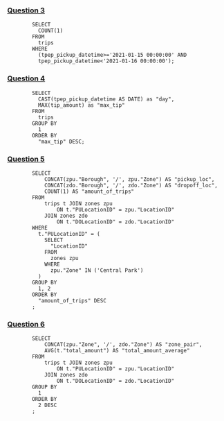 ### [Question  3](https://github.com/Joy879/data_engineering_zoomcamp/blob/main/week_1_basics_n_setup/homework.md#question-3-count-records)

            SELECT
              COUNT(1)
            FROM
              trips
            WHERE
              (tpep_pickup_datetime>='2021-01-15 00:00:00' AND
              tpep_pickup_datetime<'2021-01-16 00:00:00');
### [Question 4](https://github.com/Joy879/data_engineering_zoomcamp/blob/main/week_1_basics_n_setup/homework.md#question-4-largest-tip-for-each-day)
            SELECT
              CAST(tpep_pickup_datetime AS DATE) as "day",
              MAX(tip_amount) as "max_tip"
            FROM
              trips
            GROUP BY
              1
            ORDER BY
              "max_tip" DESC;
### [Question 5](https://github.com/Joy879/data_engineering_zoomcamp/blob/main/week_1_basics_n_setup/homework.md#question-5-most-popular-destination)
            SELECT
                CONCAT(zpu."Borough", '/', zpu."Zone") AS "pickup_loc",
                CONCAT(zdo."Borough", '/', zdo."Zone") AS "dropoff_loc",
                COUNT(1) AS "amount_of_trips"
            FROM
                trips t JOIN zones zpu
                    ON t."PULocationID" = zpu."LocationID"
                JOIN zones zdo
                    ON t."DOLocationID" = zdo."LocationID"
            WHERE
              t."PULocationID" = (
                SELECT
                  "LocationID"
                FROM
                  zones zpu
                WHERE
                  zpu."Zone" IN ('Central Park')
              )
            GROUP BY
              1, 2 
            ORDER BY
              "amount_of_trips" DESC
            ;
### [Question 6](https://github.com/Joy879/data_engineering_zoomcamp/blob/main/week_1_basics_n_setup/homework.md#question-6-most-expensive-locations)
            SELECT
                CONCAT(zpu."Zone", '/', zdo."Zone") AS "zone_pair",
                AVG(t."total_amount") AS "total_amount_average"
            FROM
                trips t JOIN zones zpu
                    ON t."PULocationID" = zpu."LocationID"
                JOIN zones zdo
                    ON t."DOLocationID" = zdo."LocationID"
            GROUP BY
              1
            ORDER BY
              2 DESC
            ;
